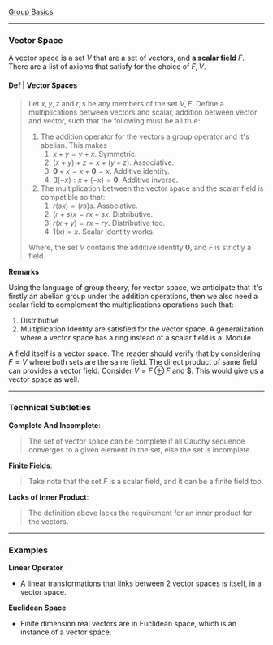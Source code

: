 [Group Basics](../../MATH%20000%20Math%20Essential/Abstract%20Algebra/Group%20Basics.md)

---
### **Vector Space**

A vector space is a set $V$ that are a set of vectors, and **a scalar field** $F$. 
There are a list of axioms that satisfy for the choice of $F, V$. 

#### **Def | Vector Spaces**

> Let $x,y,z$ and $r, s$ be any members of the set $V, F$. 
> Define a multiplications between vectors and scalar, addition between vector and vector, such that the following must be all true: 
> 1. The addition operator for the vectors a group operator and it's abelian. This makes 
> 	    1. $x + y = y + x$. Symmetric. 
> 	    2. $(x + y) + z = x + (y + z)$. Associative. 
> 	    3. $\mathbf 0 + x = x + \mathbf 0 = x$. Additive identity. 
> 	    4. $\exists (-x): x + (-x) = \mathbf 0$. Additive inverse. 
> 2. The multiplication between the vector space and the scalar field is compatible so that: 
> 	    1. $r(sx) = (rs) s$. Associative. 
> 	    2. $(r + s)x = rx + sx$. Distributive. 
> 	    3. $r(x + y) = rx + ry$. Distributive too.
>       4. $1(x) = x$. Scalar identity works. 
> 
> Where, the set $V$ contains the additive identity $\mathbf 0$, and $F$ is strictly a field. 

**Remarks**

Using the language of group theory, for vector space, we anticipate that it's firstly an abelian group under the addition operations, then we also need a scalar field to complement the multiplications operations such that: 
1. Distributive
2. Multiplication Identity
are satisfied for the vector space. 
A generalization where a vector space has a ring instead of a scalar field is a: Module. 

A field itself is a vector space. 
The reader should verify that by considering $F = V$ where both sets are the same field. 
The direct product of same field can provides a vector field. 
Consider $V = F \oplus F$ and $. 
This would give us a vector space as well. 




---
### **Technical Subtleties**

**Complete And Incomplete**: 

> The set of vector space can be complete if all Cauchy sequence converges to a given element in the set, else the set is incomplete. 

**Finite Fields**:

> Take note that the set $F$ is a scalar field, and it can be a finite field too. 

**Lacks of Inner Product**:
> The definition above lacks the requirement for an inner product for the vectors. 


---
### **Examples**

**Linear Operator**
* A linear transformations that links between 2 vector spaces is itself, in a vector space. 

**Euclidean Space**
* Finite dimension real vectors are in Euclidean space, which is an instance of a vector space. 